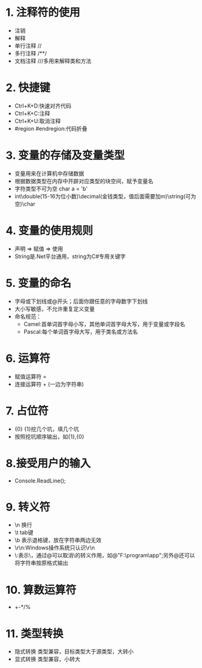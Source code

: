 # 1. 注释符的使用
- 注销
- 解释
- 单行注释 //
- 多行注释  /**/
- 文档注释 ///多用来解释类和方法
# 2. 快捷键
- Ctrl+K+D:快速对齐代码
- Ctrl+K+C:注释
- Ctrl+K+U:取消注释
- #region #endregion:代码折叠
# 3. 变量的存储及变量类型
- 变量用来在计算机中存储数据
- 根据数据类型在内存中开辟对应类型的块空间，赋予变量名
- 字符类型不可为空 char a = 'b'
- int\double(15-16为位小数)\decimal(金钱类型，值后面需要加m)\string(可为空)\char
# 4. 变量的使用规则
- 声明 => 赋值 => 使用
- String是.Net平台通用，string为C#专用关键字
# 5. 变量的命名
- 字母或下划线或@开头；后面你跟任意的字母数字下划线
- 大小写敏感，不允许重复定义变量
- 命名规范：
    - Camel:首单词首字母小写，其他单词首字母大写，用于变量或字段名
    - Pascal:每个单词首字母大写，用于类名或方法名
# 6. 运算符
- 赋值运算符 =
- 连接运算符 + (一边为字符串)
# 7. 占位符
- {0} {1}挖几个坑，填几个坑
- 按照挖坑顺序输出，如{1},{0}
# 8.接受用户的输入
- Console.ReadLine();
# 9. 转义符
- \n 换行
- \t tab键
- \b 表示退格键，放在字符串两边无效
- \r\n:Windows操作系统只认识\r\n
- \\:表示\，通过@可以取消\的转义作用，如@"F:\program\app";另外@还可以将字符串按原格式输出
# 10. 算数运算符
- +-*/%
# 11. 类型转换
- 隐式转换 类型兼容，目标类型大于源类型，大转小
- 显式转换 类型兼容，小转大